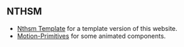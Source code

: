 ## NTHSM

- [Nthsm Template](https://github.com/nthsm/portfolio-template) for a template version of this website.
- [Motion-Primitives](https://motion-primitives.com) for some animated components.
